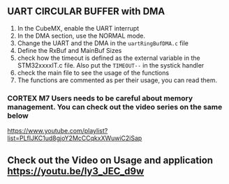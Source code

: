 ## UART CIRCULAR BUFFER with DMA

1. In the CubeMX, enable the UART interrupt
2. In the DMA section, use the NORMAL mode.
3. Change the UART and the DMA in the ``uartRingBufDMA.c`` file
4. Define the RxBuf and MainBuf Sizes
5. check how the timeout is defined as the external variable in the STM32xxxxIT.c file. Also put the ```TIMEOUT--``` in the systick handler
6. check the main file to see the usage of the functions
7. The functions are commented as per their usage, you can read them.

### CORTEX M7 Users needs to be careful about memory management. You can check out the video series on the same below 
https://www.youtube.com/playlist?list=PLfIJKC1ud8gjoY2McCCqkxXWuwiC2iSap

## Check out the Video on Usage and application https://youtu.be/ly3_JEC_d9w
